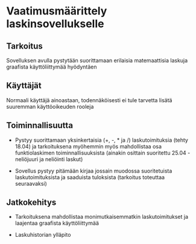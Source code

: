 # Vaatimusmäärittely laskinsovellukselle

## Tarkoitus

Sovelluksen avulla pystytään suorittamaan erilaisia matemaattisia laskuja graafista käyttöliittymää hyödyntäen

## Käyttäjät

Normaali käyttäjä ainoastaan, todennäköisesti ei tule tarvetta lisätä suuremman käyttöoikeuden rooleja

## Toiminnallisuutta

- Pystyy suorittamaan yksinkertaisia (+, -, * ja /) laskutoimituksia (tehty 18.04) ja tarkoituksena myöhemmin myös mahdollistaa osa funktiolaskimen toiminnallisuuksista (ainakin osittain suoritettu 25.04 - neliöjuuri ja neliöinti laskut)

- Sovellus pystyy pitämään kirjaa jossain muodossa suoritetuista laskutoimituksista ja saaduista tuloksista (tarkoitus toteuttaa seuraavaksi)

## Jatkokehitys

- Tarkoituksena mahdollistaa monimutkaisemmatkin laskutoimitukset ja laajentaa graafista käyttöliittymää

- Laskuhistorian ylläpito

